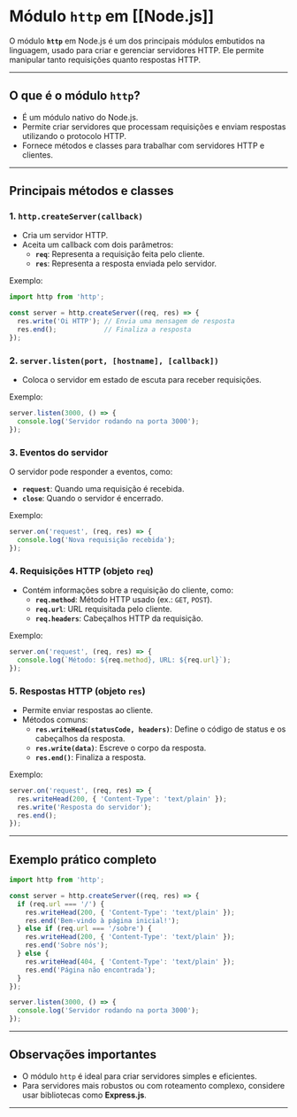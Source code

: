 	
# Módulo `http` em [[Node.js]]

O módulo **`http`** em Node.js é um dos principais módulos embutidos na linguagem, usado para criar e gerenciar servidores HTTP. Ele permite manipular tanto requisições quanto respostas HTTP.

---

## O que é o módulo `http`?

- É um módulo nativo do Node.js.
- Permite criar servidores que processam requisições e enviam respostas utilizando o protocolo HTTP.
- Fornece métodos e classes para trabalhar com servidores HTTP e clientes.

---

## Principais métodos e classes

### 1. **`http.createServer(callback)`**
- Cria um servidor HTTP.
- Aceita um callback com dois parâmetros:
  - **`req`**: Representa a requisição feita pelo cliente.
  - **`res`**: Representa a resposta enviada pelo servidor.

Exemplo:
```javascript
import http from 'http';

const server = http.createServer((req, res) => {
  res.write('Oi HTTP'); // Envia uma mensagem de resposta
  res.end();            // Finaliza a resposta
});
```

### 2. **`server.listen(port, [hostname], [callback])`**
- Coloca o servidor em estado de escuta para receber requisições.

Exemplo:
```javascript
server.listen(3000, () => {
  console.log('Servidor rodando na porta 3000');
});
```

### 3. **Eventos do servidor**
O servidor pode responder a eventos, como:
- **`request`**: Quando uma requisição é recebida.
- **`close`**: Quando o servidor é encerrado.

Exemplo:
```javascript
server.on('request', (req, res) => {
  console.log('Nova requisição recebida');
});
```

### 4. **Requisições HTTP (objeto `req`)**
- Contém informações sobre a requisição do cliente, como:
  - **`req.method`**: Método HTTP usado (ex.: `GET`, `POST`).
  - **`req.url`**: URL requisitada pelo cliente.
  - **`req.headers`**: Cabeçalhos HTTP da requisição.

Exemplo:
```javascript
server.on('request', (req, res) => {
  console.log(`Método: ${req.method}, URL: ${req.url}`);
});
```

### 5. **Respostas HTTP (objeto `res`)**
- Permite enviar respostas ao cliente.
- Métodos comuns:
  - **`res.writeHead(statusCode, headers)`**: Define o código de status e os cabeçalhos da resposta.
  - **`res.write(data)`**: Escreve o corpo da resposta.
  - **`res.end()`**: Finaliza a resposta.

Exemplo:
```javascript
server.on('request', (req, res) => {
  res.writeHead(200, { 'Content-Type': 'text/plain' });
  res.write('Resposta do servidor');
  res.end();
});
```

---

## Exemplo prático completo

```javascript
import http from 'http';

const server = http.createServer((req, res) => {
  if (req.url === '/') {
    res.writeHead(200, { 'Content-Type': 'text/plain' });
    res.end('Bem-vindo à página inicial!');
  } else if (req.url === '/sobre') {
    res.writeHead(200, { 'Content-Type': 'text/plain' });
    res.end('Sobre nós');
  } else {
    res.writeHead(404, { 'Content-Type': 'text/plain' });
    res.end('Página não encontrada');
  }
});

server.listen(3000, () => {
  console.log('Servidor rodando na porta 3000');
});
```

---

## Observações importantes

- O módulo `http` é ideal para criar servidores simples e eficientes.
- Para servidores mais robustos ou com roteamento complexo, considere usar bibliotecas como **Express.js**.

---

